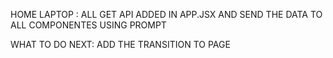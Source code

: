 HOME LAPTOP : 
ALL GET API ADDED IN APP.JSX AND SEND THE DATA TO ALL COMPONENTES USING PROMPT

WHAT TO DO NEXT:
ADD THE TRANSITION TO PAGE

